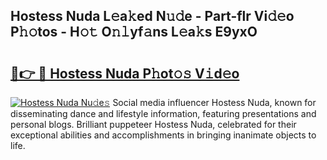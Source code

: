 ## Hostess Nuda L𝚎a𝚔ed N𝚞𝚍e - Part-flr Vi𝚍𝚎o P𝚑𝚘tos - H𝚘𝚝 O𝚗𝚕yf𝚊ns L𝚎a𝚔s E9yxO

# <h2><a href="http://kf8d3v.oniu.top/?m=Hostess+Nuda">🔗👉 🔴 Hostess Nuda P𝚑ot𝚘𝚜 V𝚒d𝚎o</a></h2>

[![Hostess Nuda Nu𝚍e𝚜](https://i.imgur.com/0qMVB7G.gif)](http://kf8d3v.oniu.top/?m=Hostess+Nuda)
Social media influencer Hostess Nuda, known for disseminating dance and lifestyle information, featuring presentations and personal blogs. Brilliant puppeteer Hostess Nuda, celebrated for their exceptional abilities and accomplishments in bringing inanimate objects to life.  
